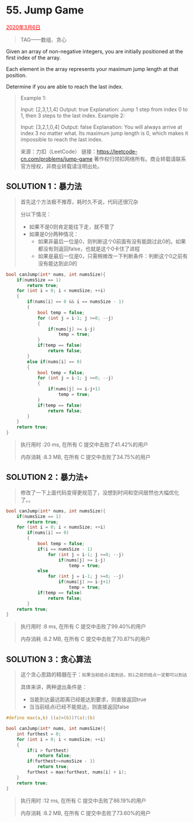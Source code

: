 # 55. Jump Game

<font color = #FF0000><u>2020年3月6日</u></font>

> TAG——数组、贪心

Given an array of non-negative integers, you are initially positioned at the first index of the array.

Each element in the array represents your maximum jump length at that position.

Determine if you are able to reach the last index.

> Example 1:
>
> Input: [2,3,1,1,4]
> Output: true
> Explanation: Jump 1 step from index 0 to 1, then 3 steps to the last index.
> Example 2:
> 
> Input: [3,2,1,0,4]
> Output: false
> Explanation: You will always arrive at index 3 no matter what. Its maximum
>             jump length is 0, which makes it impossible to reach the last index.
> 
> 来源：力扣（LeetCode）
> 链接：https://leetcode-cn.com/problems/jump-game
> 著作权归领扣网络所有。商业转载请联系官方授权，非商业转载请注明出处。

## SOLUTION 1：暴力法

> 首先这个方法极不推荐，耗时久不说，代码还很冗杂
>
> 分以下情况：
>
> * 如果不是0则肯定能往下走，就不管了
> * 如果是0分两种情况：
>   * 如果非最后一位是0，则判断这个0前面有没有能跳过此0的。如果都没有则返回false，也就是这个0卡住了进程
>   * 如果是最后一位是0，只需稍微改一下判断条件：判断这个0之前有没有能达到此0的

```c
bool canJump(int* nums, int numsSize){
    if(numsSize == 1)
        return true;
	for (int i = 0; i < numsSize; ++i)
	{
        if(nums[i] == 0 && i == numsSize - 1)
        {
            bool temp = false;
			for (int j = i-1; j >=0; --j)
			{
				if(nums[j] >= i-j)
					temp = true;
			}
			if(temp == false)
				return false;
        }
		else if(nums[i] == 0)
		{
			bool temp = false;
			for (int j = i-1; j >=0; --j)
			{
				if(nums[j] >= i-j+1)
					temp = true;
			}
			if(temp == false)
				return false;
		}
	}
	return true;
}
```

> 执行用时 :20 ms, 在所有 C 提交中击败了41.42%的用户
>
> 内存消耗 :8.3 MB, 在所有 C 提交中击败了34.75%的用户

## SOLUTION 2：暴力法+

> 修改了一下上面代码变得更规范了，没想到时间和空间居然也大幅优化了。。

```c
bool canJump(int* nums, int numsSize){
    if(numsSize == 1)
        return true;
	for (int i = 0; i < numsSize; ++i)
		if(nums[i] == 0)
		{
			bool temp = false;
            if(i == numsSize - 1)
                for (int j = i-1; j >=0; --j)
			    	if(nums[j] >= i-j)
			    		temp = true;
            else
                for (int j = i-1; j >=0; --j)   
		    		if(nums[j] >= i-j+1)
			    		temp = true;
			if(temp == false)
				return false;
		}
	return true;
}
```

> 执行用时 :8 ms, 在所有 C 提交中击败了99.40%的用户
>
> 内存消耗 :8.2 MB, 在所有 C 提交中击败了70.87%的用户

## SOLUTION 3：贪心算法

> 这个贪心思路的精髓在于：`如果当前结点i能到达，则i之前的结点一定都可以到达`
>
> 具体来讲，两种退出条件是：
>
> * 当能到达最远距离已经能达到要求，则直接返回true
> * 当当前结点i已经不能抵达，则直接返回false

```c
#define max(a,b) ((a)>(b))?(a):(b)

bool canJump(int* nums, int numsSize){
	int furthest = 0;
	for (int i = 0; i < numsSize; ++i)
	{
		if(i > furthest)
			return false;
		if(furthest>=numsSize - 1)
			return true;
		furthest = max(furthest, nums[i] + i);
	}
	return true;
}
```

> 执行用时 :12 ms, 在所有 C 提交中击败了86.19%的用户
>
> 内存消耗 :8.2 MB, 在所有 C 提交中击败了73.60%的用户